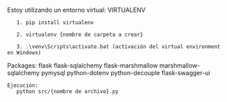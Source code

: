 Estoy utilizando un entorno virtual:
    VIRTUALENV
       
       1. pip install virtualenv

       2. virtualenv {nombre de carpeta a crear}
       
       3. .\venv\Scripts\activate.bat (activación del virtual environment en Windows)

Packages:
    flask
    flask-sqlalchemy
    flask-marshmallow
    marshmallow-sqlalchemy
    pymysql
    python-dotenv
    python-decouple
    flask-swagger-ui

    Ejecución:
       python src/{nombre de archivo}.py
